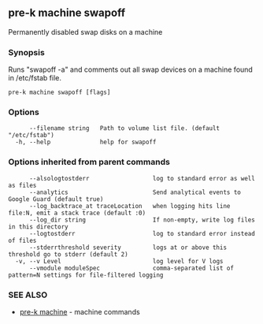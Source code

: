 ## pre-k machine swapoff

Permanently disabled swap disks on a machine

### Synopsis

Runs "swapoff -a" and comments out all swap devices on a machine found in /etc/fstab file.

```
pre-k machine swapoff [flags]
```

### Options

```
      --filename string   Path to volume list file. (default "/etc/fstab")
  -h, --help              help for swapoff
```

### Options inherited from parent commands

```
      --alsologtostderr                  log to standard error as well as files
      --analytics                        Send analytical events to Google Guard (default true)
      --log_backtrace_at traceLocation   when logging hits line file:N, emit a stack trace (default :0)
      --log_dir string                   If non-empty, write log files in this directory
      --logtostderr                      log to standard error instead of files
      --stderrthreshold severity         logs at or above this threshold go to stderr (default 2)
  -v, --v Level                          log level for V logs
      --vmodule moduleSpec               comma-separated list of pattern=N settings for file-filtered logging
```

### SEE ALSO

* [pre-k machine](pre-k_machine.md)	 - machine commands

